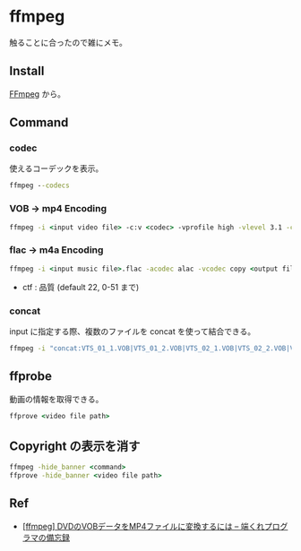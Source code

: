 # ffmpeg

触ることに合ったので雑にメモ。

## Install

[FFmpeg](http://www.ffmpeg.org/) から。

## Command

### codec

使えるコーデックを表示。

```cmd
ffmpeg --codecs
```

### VOB -> mp4 Encoding

```cmd
ffmpeg -i <input video file> -c:v <codec> -vprofile high -vlevel 3.1 -crf <0-51> -c:a <audio codec> <output file name>.mp4
```

### flac -> m4a Encoding

```cmd
ffmpeg -i <input music file>.flac -acodec alac -vcodec copy <output file name>.m4a
```

- ctf : 品質 (default 22, 0-51 まで)

### concat

input に指定する際、複数のファイルを concat を使って結合できる。

```cmd
ffmpeg -i "concat:VTS_01_1.VOB|VTS_01_2.VOB|VTS_02_1.VOB|VTS_02_2.VOB|VTS_02_3.VOB" -c:v h264_nvenc -vprofile high -vlevel 3.1 -crf 51 -c:a aac OUTPUT.mp4
```

## ffprobe

動画の情報を取得できる。

```cmd
ffprove <video file path>
```

## Copyright の表示を消す

```cmd
ffmpeg -hide_banner <command>
ffprove -hide_banner <video file path>
```

## Ref

- [[ffmpeg] DVDのVOBデータをMP4ファイルに変換するには – 端くれプログラマの備忘録](https://www.84kure.com/blog/2014/10/20/ffmpeg-dvd%E3%81%AEvob%E3%83%87%E3%83%BC%E3%82%BF%E3%82%92mp4%E3%83%95%E3%82%A1%E3%82%A4%E3%83%AB%E3%81%AB%E5%A4%89%E6%8F%9B%E3%81%99%E3%82%8B%E3%81%AB%E3%81%AF/)
